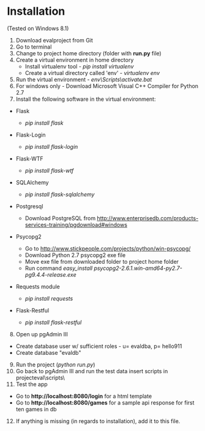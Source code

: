 Installation
============

(Tested on Windows 8.1)
1. Download evalproject from Git
2. Go to terminal
3. Change to project home directory (folder with **run.py** file)
4. Create a virtual environment in home directory
    - Install virtualenv tool - *pip install virtualenv*
    - Create a virtual directory called 'env' - *virtualenv env*
5. Run the virtual environment - *env\Scripts\activate.bat*
6. For windows only - Download Microsoft Visual C++ Compiler for Python 2.7
7. Install the following software in the virtual environment:

  - Flask
    - *pip install flask*

  - Flask-Login
    - *pip install flask-login*

  - Flask-WTF
    - *pip install flask-wtf*

  - SQLAlchemy
    - *pip install flask-sqlalchemy*

  - Postgresql
    - Download PostgreSQL from 
      http://www.enterprisedb.com/products-services-training/pgdownload#windows

  - Psycopg2
    - Go to http://www.stickpeople.com/projects/python/win-psycopg/
    - Download Python 2.7 psycopg2 exe file
    - Move exe file from downloaded folder to project home folder
    - Run command *easy_install psycopg2-2.6.1.win-amd64-py2.7-pg9.4.4-release.exe*

  - Requests module
    - *pip install requests*

  - Flask-Restful
    - *pip install flask-restful*
8. Open up pgAdmin III
  - Create database user w/ sufficient roles - u= evaldba, p= hello911
  - Create database "evaldb"
9. Run the project (*python run.py*)
10. Go back to pgAdmin III and run the test data insert scripts in projecteval\scripts\
11. Test the app 
  - Go to **http://localhost:8080/login** for a html template 
  - Go to **http://localhost:8080/games** for a sample api response for first ten games in db
12. If anything is missing (in regards to installation), add 
   it to this file.

